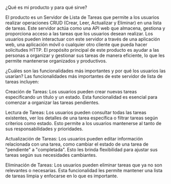 ¿Qué es mi producto y para qué sirve?

El producto es un Servidor de Lista de Tareas que permite a los usuarios realizar operaciones CRUD (Crear, Leer, Actualizar y Eliminar) en una lista de tareas. Este servidor actúa como una API web que almacena, gestiona y proporciona acceso a las tareas que los usuarios desean realizar. Los usuarios pueden interactuar con este servidor a través de una aplicación web, una aplicación móvil o cualquier otro cliente que pueda hacer solicitudes HTTP. El propósito principal de este producto es ayudar a las personas a organizar y gestionar sus tareas de manera eficiente, lo que les permite mantenerse organizados y productivos.

¿Cuáles son las funcionalidades más importantes y por qué los usuarios las usarían?
Las funcionalidades más importantes de este servidor de lista de tareas incluyen:

Creación de Tareas: Los usuarios pueden crear nuevas tareas especificando un título y un estado. Esta funcionalidad es esencial para comenzar a organizar las tareas pendientes.

Lectura de Tareas: Los usuarios pueden consultar todas las tareas existentes, ver los detalles de una tarea específica o filtrar tareas según criterios como estado. Esto permite a los usuarios mantenerse al tanto de sus responsabilidades y prioridades.

Actualización de Tareas: Los usuarios pueden editar información relacionada con una tarea, como cambiar el estado de una tarea de "pendiente" a "completada". Esto les brinda flexibilidad para ajustar sus tareas según sus necesidades cambiantes.

Eliminación de Tareas: Los usuarios pueden eliminar tareas que ya no son relevantes o necesarias. Esta funcionalidad les permite mantener una lista de tareas limpia y enfocarse en lo que es importante.